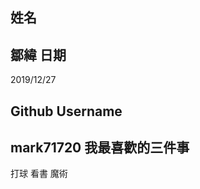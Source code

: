 姓名
----
鄒緯
日期
--
2019/12/27

Github Username
---------------
mark71720
我最喜歡的三件事
---------------
打球
看書
魔術